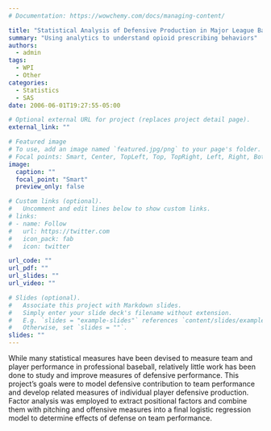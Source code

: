 ```yaml
---
# Documentation: https://wowchemy.com/docs/managing-content/

title: "Statistical Analysis of Defensive Production in Major League Baseball"
summary: "Using analytics to understand opioid prescribing behaviors"
authors: 
  - admin
tags: 
  - WPI
  - Other
categories: 
  - Statistics
  - SAS
date: 2006-06-01T19:27:55-05:00

# Optional external URL for project (replaces project detail page).
external_link: ""

# Featured image
# To use, add an image named `featured.jpg/png` to your page's folder.
# Focal points: Smart, Center, TopLeft, Top, TopRight, Left, Right, BottomLeft, Bottom, BottomRight.
image:
  caption: ""
  focal_point: "Smart"
  preview_only: false

# Custom links (optional).
#   Uncomment and edit lines below to show custom links.
# links:
# - name: Follow
#   url: https://twitter.com
#   icon_pack: fab
#   icon: twitter

url_code: ""
url_pdf: ""
url_slides: ""
url_video: ""

# Slides (optional).
#   Associate this project with Markdown slides.
#   Simply enter your slide deck's filename without extension.
#   E.g. `slides = "example-slides"` references `content/slides/example-slides.md`.
#   Otherwise, set `slides = ""`.
slides: ""
---
```


While many statistical measures have been devised to measure team and player performance in professional baseball, relatively little work has been done to study and improve measures of defensive performance. This project’s goals were to model defensive contribution to team performance and develop related measures of individual player defensive production. Factor analysis was employed to extract positional factors and combine them with pitching and offensive measures into a final logistic regression model to determine effects of defense on team performance.